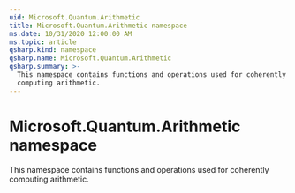 ```yaml
---
uid: Microsoft.Quantum.Arithmetic
title: Microsoft.Quantum.Arithmetic namespace
ms.date: 10/31/2020 12:00:00 AM
ms.topic: article
qsharp.kind: namespace
qsharp.name: Microsoft.Quantum.Arithmetic
qsharp.summary: >-
  This namespace contains functions and operations used for coherently
  computing arithmetic.
---
```


# Microsoft.Quantum.Arithmetic namespace

This namespace contains functions and operations used for coherentlycomputing arithmetic.

